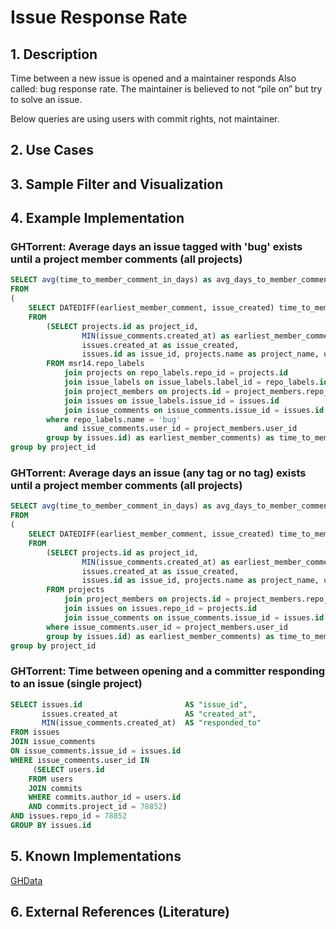 # Issue Response Rate

## 1. Description
Time between a new issue is opened and a maintainer responds
Also called: bug response rate. The maintainer is believed to not “pile on” but try to solve an issue.

Below queries are using users with commit rights, not maintainer.

## 2. Use Cases

## 3. Sample Filter and Visualization

## 4. Example Implementation
### GHTorrent: Average days an issue tagged with 'bug' exists until a project member comments (all projects)

```SQL
SELECT avg(time_to_member_comment_in_days) as avg_days_to_member_comment, project_name, url
FROM
(
	SELECT DATEDIFF(earliest_member_comment, issue_created) time_to_member_comment_in_days, project_id, issue_id, project_name, url
	FROM
		(SELECT projects.id as project_id,
				MIN(issue_comments.created_at) as earliest_member_comment,
				issues.created_at as issue_created,
				issues.id as issue_id, projects.name as project_name, url
		FROM msr14.repo_labels
			join projects on repo_labels.repo_id = projects.id
			join issue_labels on issue_labels.label_id = repo_labels.id
			join project_members on projects.id = project_members.repo_id
			join issues on issue_labels.issue_id = issues.id
			join issue_comments on issue_comments.issue_id = issues.id
		where repo_labels.name = 'bug'
			and issue_comments.user_id = project_members.user_id
		group by issues.id) as earliest_member_comments) as time_to_member_comment
group by project_id
```

### GHTorrent: Average days an issue (any tag or no tag) exists until a project member comments (all projects)

```SQL
SELECT avg(time_to_member_comment_in_days) as avg_days_to_member_comment, project_name, url
FROM
(
	SELECT DATEDIFF(earliest_member_comment, issue_created) time_to_member_comment_in_days, project_id, issue_id, project_name, url
	FROM
		(SELECT projects.id as project_id,
				MIN(issue_comments.created_at) as earliest_member_comment,
				issues.created_at as issue_created,
				issues.id as issue_id, projects.name as project_name, url
		FROM projects
			join project_members on projects.id = project_members.repo_id
			join issues on issues.repo_id = projects.id
			join issue_comments on issue_comments.issue_id = issues.id
		where issue_comments.user_id = project_members.user_id
		group by issues.id) as earliest_member_comments) as time_to_member_comment
group by project_id
```

### GHTorrent: Time between opening and a committer responding to an issue (single project)

```SQL
SELECT issues.id                       AS "issue_id",
       issues.created_at               AS "created_at",
       MIN(issue_comments.created_at)  AS "responded_to"
FROM issues
JOIN issue_comments
ON issue_comments.issue_id = issues.id
WHERE issue_comments.user_id IN
     (SELECT users.id
    FROM users
    JOIN commits
    WHERE commits.author_id = users.id
    AND commits.project_id = 78852)
AND issues.repo_id = 78852
GROUP BY issues.id
```

## 5. Known Implementations

[GHData](https://github.com/OSSHealth/ghdata)

## 6. External References (Literature)

